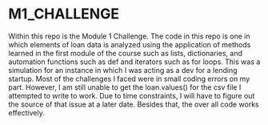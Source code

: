 # M1_CHALLENGE
Within this repo is the Module 1 Challenge.
The code in this repo is one in which elements of loan data is analyzed using the application of methods learned in the first module of the course such as lists, dictionaries, and automation functions such as def and iterators such as for loops.
This was a simulation for an instance in which I was acting as a dev for a lending startup.
Most of the challenges I faced were in small coding errors on my part. 
However, I am still unable to get the loan.values() for the csv file I attempted to write to work.
Due to time constraints, I will have to figure out the source of that issue at a later date.
Besides that, the over all code works effectively.
